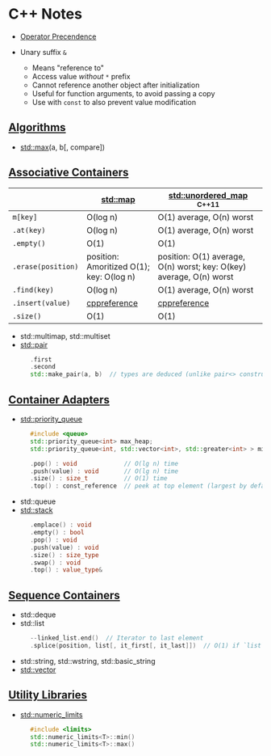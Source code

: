 C++ Notes
=========

* [Operator Precendence](https://en.cppreference.com/w/cpp/language/operator_precedence.html)

* Unary suffix `&`
    - Means "reference to"
    - Access value _without_ `*` prefix
    - Cannot reference another object after initialization
    - Useful for function arguments, to avoid passing a copy
    - Use with `const` to also prevent value modification


[Algorithms](https://en.cppreference.com/w/cpp/algorithm.html)
------------

* [std::max](https://en.cppreference.com/w/cpp/algorithm/max.html)(a, b[, compare])


[Associative Containers](https://en.cppreference.com/w/cpp/container.html#Associative_containers)
------------------------

|                    | [std::map](http://en.cppreference.com/w/cpp/container/map.html) | [std::unordered_map](https://en.cppreference.com/w/cpp/container/unordered_map.html) <sup>C++11</sup>
|--------------------|-----------------------------------------------------------------|---------------------------
| `m[key]`           | O(log n)                                                        | O(1) average, O(n) worst
| `.at(key)`         | O(log n)                                                        | O(1) average, O(n) worst
| `.empty()`         | O(1)                                                            | O(1)
| `.erase(position)` | position: Amoritized O(1); key: O(log n)                        | position: O(1) average, O(n) worst; key: O(key) average, O(n) worst
| `.find(key)`       | O(log n)                                                        | O(1) average, O(n) worst
| `.insert(value)`   | [cppreference](http://en.cppreference.com/w/cpp/container/map/insert.html#Complexity) | [cppreference](https://en.cppreference.com/w/cpp/container/unordered_map/insert.html#Complexity)
| `.size()`          | O(1)                                                            | O(1)

* std::multimap, std::multiset
* [std::pair](https://cplusplus.com/reference/utility/pair/)
```C++
      .first
      .second
      std::make_pair(a, b)  // types are deduced (unlike pair<> constructor)
```

[Container Adapters](https://en.cppreference.com/w/cpp/container.html#Container_adaptors)
--------------------

* [std::priority_queue](https://en.cppreference.com/w/cpp/container/priority_queue.html)
```C++
      #include <queue>
      std::priority_queue<int> max_heap;
      std::priority_queue<int, std::vector<int>, std::greater<int> > min_heap;

      .pop() : void             // O(lg n) time
      .push(value) : void       // O(lg n) time
      .size() : size_t          // O(1) time
      .top() : const_reference  // peek at top element (largest by default); O(1) time
```
* std::queue
* [std::stack](https://cplusplus.com/reference/stack/stack/)
```C++
      .emplace() : void
      .empty() : bool
      .pop() : void
      .push(value) : void
      .size() : size_type
      .swap() : void
      .top() : value_type&
```

[Sequence Containers](https://en.cppreference.com/w/cpp/container.html#Sequence_containers)
---------------------

* std::deque
* std::list
```C++
      --linked_list.end()  // Iterator to last element
      .splice(position, list[, it_first[, it_last]])  // O(1) if `list` refers to this same list; Optimal for reordering elements
```
* std::string, std::wstring, std::basic_string
* [std::vector](https://cplusplus.com/reference/vector/vector/)


[Utility Libraries](https://en.cppreference.com/w/cpp/utility.html)
-------------------

* [std::numeric_limits](https://en.cppreference.com/w/cpp/types/numeric_limits.html)
```C++
      #include <limits>
      std::numeric_limits<T>::min()
      std::numeric_limits<T>::max()
```
